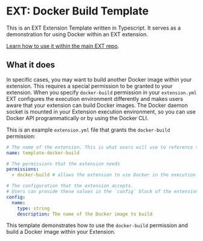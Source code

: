 # EXT: Docker Build Template

This is an EXT Extension Template written in Typescript.
It serves as a demonstration for using Docker within an EXT extension.

[Learn how to use it within the main EXT repo](https://github.com/serverless/ext).

## What it does

In specific cases, you may want to build another Docker image within your extension.
This requires a special permission to be granted to your extension.
When you specify `docker-build` permission in your `extension.yml` 
EXT configures the execution environment differently and makes users aware that your extension can build Docker images.
The Docker daemon socket is mounted in your Extension execution environment,
so you can use Docker API programmatically or by using the Docker CLI.

This is an example `extension.yml` file that grants the `docker-build` permission:

```yaml
# The name of the extension. This is what users will use to reference the extension in their serverless.yml
name: template-docker-build

# The permissions that the extension needs
permissions:
  - docker-build # allows the extension to use Docker in the execution environment

# The configuration that the extension accepts.
# Users can provide these values in the `config` block of the extension instance in their serverless.yml
config:
  name:
    type: string
    description: The name of the Docker image to build
```

This template demonstrates how to use the `docker-build` permission and build a Docker image within your Extension.
